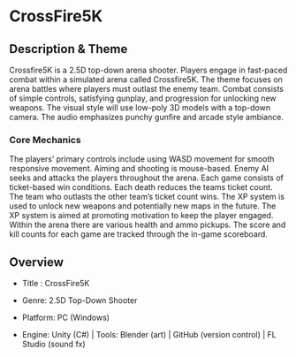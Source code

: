 # CrossFire5K #

## Description & Theme ##
Crossfire5K is a 2.5D top-down arena shooter. Players engage in fast-paced combat within a simulated arena called Crossfire5K. The theme focuses on arena battles where players must outlast the enemy team. Combat consists of simple controls, satisfying gunplay, and progression for unlocking new weapons. The visual style will use low-poly 3D models with a top-down camera. The audio emphasizes punchy gunfire and arcade style ambiance.

### Core Mechanics ###
The players’ primary controls include using WASD movement for smooth responsive movement. Aiming and shooting is mouse-based. Enemy AI seeks and attacks the players throughout the arena. Each game consists of ticket-based win conditions. Each death reduces the teams ticket count. The team who outlasts the other team’s ticket count wins. The XP system is used to unlock new weapons and potentially new maps in the future. The XP system is aimed at promoting motivation to keep the player engaged.  Within the arena there are various health and ammo pickups. The score and kill counts for each game are tracked through the in-game scoreboard. 

## Overview ##
* Title : CrossFire5K

* Genre: 2.5D Top-Down Shooter  

* Platform: PC (Windows)  

* Engine: Unity (C#) |  Tools: Blender (art)  |  GitHub (version control)  |  FL Studio (sound fx)  


